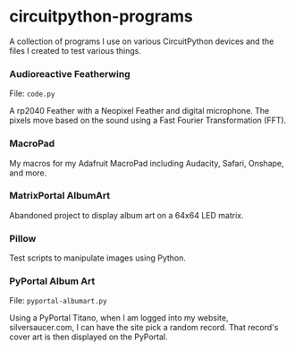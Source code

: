 # circuitpython-programs
A collection of programs I use on various CircuitPython devices and the files I created to test various things.

### Audioreactive Featherwing
File: `code.py`

A rp2040 Feather with a Neopixel Feather and digital microphone.  The pixels move based on the sound using a Fast Fourier Transformation (FFT).

### MacroPad
My macros for my Adafruit MacroPad including Audacity, Safari, Onshape, and more.

### MatrixPortal AlbumArt
Abandoned project to display album art on a 64x64 LED matrix.

### Pillow
Test scripts to manipulate images using Python.

### PyPortal Album Art
File: `pyportal-albumart.py`

Using a PyPortal Titano, when I am logged into my website, silversaucer.com, I can have the site pick a random record.  That record's cover art is then displayed on the PyPortal.